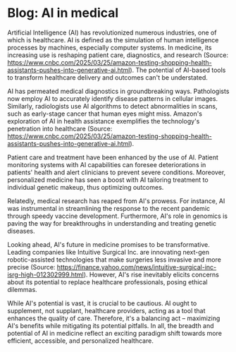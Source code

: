 # Blog: AI in medical

Artificial Intelligence (AI) has revolutionized numerous industries, one of which is healthcare. AI is defined as the simulation of human intelligence processes by machines, especially computer systems. In medicine, its increasing use is reshaping patient care, diagnostics, and research (Source: https://www.cnbc.com/2025/03/25/amazon-testing-shopping-health-assistants-pushes-into-generative-ai.html). The potential of AI-based tools to transform healthcare delivery and outcomes can't be understated. 

AI has permeated medical diagnostics in groundbreaking ways. Pathologists now employ AI to accurately identify disease patterns in cellular images. Similarly, radiologists use AI algorithms to detect abnormalities in scans, such as early-stage cancer that human eyes might miss. Amazon's exploration of AI in health assistance exemplifies the technology's penetration into healthcare (Source: https://www.cnbc.com/2025/03/25/amazon-testing-shopping-health-assistants-pushes-into-generative-ai.html).

Patient care and treatment have been enhanced by the use of AI. Patient monitoring systems with AI capabilities can foresee deteriorations in patients' health and alert clinicians to prevent severe conditions. Moreover, personalized medicine has seen a boost with AI tailoring treatment to individual genetic makeup, thus optimizing outcomes.

Relatedly, medical research has reaped from AI's prowess. For instance, AI was instrumental in streamlining the response to the recent pandemic through speedy vaccine development. Furthermore, AI's role in genomics is paving the way for breakthroughs in understanding and treating genetic diseases.

Looking ahead, AI's future in medicine promises to be transformative. Leading companies like Intuitive Surgical Inc. are innovating next-gen robotic-assisted technologies that make surgeries less invasive and more precise (Source: https://finance.yahoo.com/news/intuitive-surgical-inc-isrg-high-012302999.html). However, AI's rise inevitably elicits concerns about its potential to replace healthcare professionals, posing ethical dilemmas. 

While AI's potential is vast, it is crucial to be cautious. AI ought to supplement, not supplant, healthcare providers, acting as a tool that enhances the quality of care. Therefore, it's a balancing act – maximizing AI's benefits while mitigating its potential pitfalls. In all, the breadth and potential of AI in medicine reflect an exciting paradigm shift towards more efficient, accessible, and personalized healthcare.